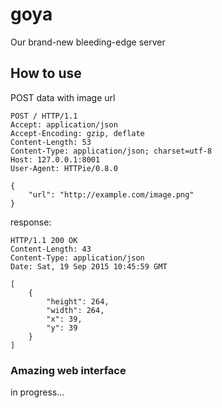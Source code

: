 # goya
Our brand-new bleeding-edge server

## How to use

POST data with image url

```http
POST / HTTP/1.1
Accept: application/json
Accept-Encoding: gzip, deflate
Content-Length: 53
Content-Type: application/json; charset=utf-8
Host: 127.0.0.1:8001
User-Agent: HTTPie/0.8.0

{
    "url": "http://example.com/image.png"
}
```

response:

```http
HTTP/1.1 200 OK
Content-Length: 43
Content-Type: application/json
Date: Sat, 19 Sep 2015 10:45:59 GMT

[
    {
        "height": 264,
        "width": 264,
        "x": 39,
        "y": 39
    }
]
```

### Amazing web interface

in progress...
